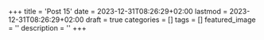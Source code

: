 +++
title = 'Post 15'
date = 2023-12-31T08:26:29+02:00
lastmod = 2023-12-31T08:26:29+02:00
draft = true
categories = []
tags = []
featured_image = ''
description = ''
+++
